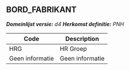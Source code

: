 ## BORD_FABRIKANT

*__Domeinlijst versie:__ d4*
*__Herkomst definitie:__ PNH*

|__Code__ |__Description__	|
|	---	|	---	|
| HRG | HR Groep |
| Geen informatie | Geen informatie |
